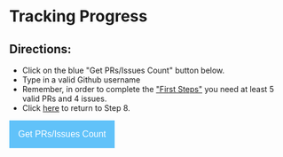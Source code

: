# Tracking Progress #
## Directions: ##
 * Click on the blue "Get PRs/Issues Count" button below.
 * Type in a valid Github username
 * Remember, in order to complete the ["First Steps"](firststeps.md) you need at least 5 valid PRs and 4 issues.
 * Click [here](firststeps.md#Step_8_-_Create_Issues_and_Pull_Requests) to return to Step 8.

<style><!--
    .dropbtn {
        background-color: #61c2f9;
        color: white;
        padding: 16px;
        font-size: 16px;
        border: none;
        cursor: pointer;
    }
--></style>

<button class="dropbtn" onclick="Set_User();">Get PRs/Issues Count</button>
<div id="results"></div>

<script>
    const res = document.getElementById('results');
    var user = "Dogi";

    //Functions
    //Check response from the API
    function checkStatus(response) {
        if (response.status >= 200 && response.status < 300) {
            return Promise.resolve(response)
        } else {
            return Promise.reject(new Error(response.statusText))
        }
    }

    //Validate User
    function Set_User() {
        res.innerHTML = "";
        user = prompt("Please enter username", user);
        if (!(user == "" || user == null)) {
            var url = "https://api.github.com/users/" + user;
            fetch(url)
                .then(checkStatus)
                .then(function(data) {
                    res.innerHTML = "<h2> Progress: </h2>";
                    Total_PRs();
                    Total_Issues();
                    Merged_PRs();
                })
                .catch(function(error) {
                    console.log(error);
                    let p = document.createElement('p');
                    p.innerHTML = "<span style='color:#FF0000;'><strong><u>ERROR</u>: User " + user + " does not exists.</strong></span>";
                    res.appendChild(p);
                });
        } else {
            let p = document.createElement('p');
            p.innerHTML = "<span style='color:#FF0000;'><strong><u>ERROR</u>: Blank or NULL user entered.<br></strong></span>";
            res.appendChild(p);
        }
    }

    //Check total number of pull requests
    function Total_PRs() {
        var url = "https://api.github.com/search/issues?q=repo:treehouses/treehouses.github.io+author:" + user + "+type:pr&sort=created&order=asc";
        fetch(url)
            .then(checkStatus)
            .then((resp) => resp.json())
            .then(function(data) {
                let p = document.createElement('p');
                p.innerHTML = "<strong>Number of PRs:<strong> " + data.total_count;
                res.appendChild(p);
            })
            .catch(function(error) {
                console.log(error);
            });
    }

    //Check total number of Issues Created.
    function Total_Issues() {
        var url = "https://api.github.com/search/issues?q=repo:treehouses/treehouses.github.io+author:" + user + "+type:issue&sort=created&order=asc";
        fetch(url)
            .then(checkStatus)
            .then((resp) => resp.json())
            .then(function(data) {
                let p = document.createElement('p');
                p.innerHTML = "<strong>Number of Issues:<strong> " + data.total_count;
                res.appendChild(p);
            })
            .catch(function(error) {
                console.log(error);
            });
    }

    // Check Number of merged Pull Requests
    function Merged_PRs() {
        var url = "https://api.github.com/search/issues?q=repo:treehouses/treehouses.github.io+author:" + user + "+is:merged&sort=created&order=asc";
        fetch(url)
            .then(checkStatus)
            .then((resp) => resp.json())
            .then(function(data) {
                let p = document.createElement('p');
                p.innerHTML = "<strong>Number of Merged PRs:<strong> " + data.total_count;
                res.appendChild(p);
            })
            .catch(function(error) {
                console.log(error);
            });
    }
</script>
